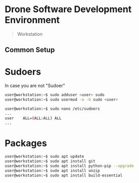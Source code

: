 # Drone Software Development Environment

> Workstation


## Common Setup

# Sudoers

In case you are not "Sudoer"

```sh
user@workstation:~$ sudo adduser <user> sudo
user@workstation:~$ sudo usermod -a -G sudo <user>
```

```sh
user@workstation:~$ sudo nano /etc/sudoers
...
user    ALL=(ALL:ALL) ALL
...
```

# Packages

```sh
user@workstation:~$ sudo apt update
user@workstation:~$ sudo apt install git
user@workstation:~$ sudo apt install python-pip --upgrade
user@workstation:~$ sudo apt install unzip
user@workstation:~$ sudo apt install build-essential
```